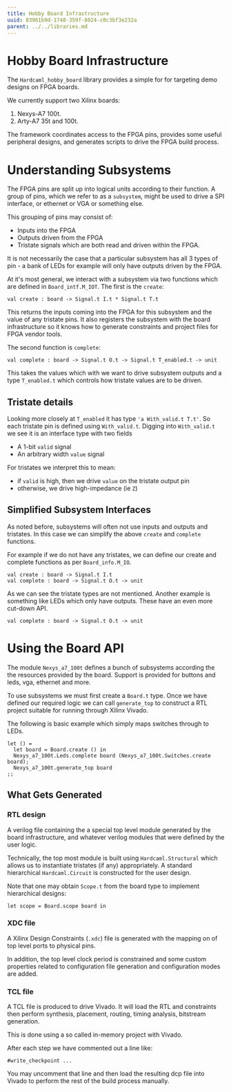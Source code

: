 ```yaml
---
title: Hobby Board Infrastructure
uuid: 83961b9d-1748-359f-8024-c0c3bf3e232a
parent: ../../libraries.md
---
```

# Hobby Board Infrastructure

The `Hardcaml_hobby_board` library provides a simple for for targeting demo designs on
FPGA boards.

We currently support two Xilinx boards:

1. Nexys-A7 100t.
2. Arty-A7 35t and 100t.

The framework coordinates access to the FPGA pins, provides some useful peripheral
designs, and generates scripts to drive the FPGA build process.

# Understanding Subsystems

The FPGA pins are split up into logical units according to their function. A group of pins, which we refer to as a `subsystem`, might be used to drive a SPI interface, or ethernet or VGA or something else.

This grouping of pins may consist of:

- Inputs into the FPGA
- Outputs driven from the FPGA
- Tristate signals which are both read and driven within the FPGA.

It is not necessarily the case that a particular subsystem has all 3 types of pin - a bank of
LEDs for example will only have outputs driven by the FPGA.

At it's most general, we interact with a subsystem via two functions which are defined in
`Board_intf.M_IOT`.  The first is the `create`:

```
val create : board -> Signal.t I.t * Signal.t T.t
```

This returns the inputs coming into the FPGA for this subsystem and the value of any
tristate pins. It also registers the subsystem with the board infrastructure so it knows
how to generate constraints and project files for FPGA vendor tools.

The second function is `complete`:

```
val complete : board -> Signal.t O.t -> Signal.t T_enabled.t -> unit
```

This takes the values which with we want to drive subsystem outputs and a type
`T_enabled.t` which controls how tristate values are to be driven.

## Tristate details

Looking more closely at `T_enabled` it has type `'a With_valid.t T.t'`. So each tristate
pin is defined using `With_valid.t`.  Digging into `With_valid.t` we see it is an interface type with two fields

- A 1-bit `valid` signal
- An arbitrary width `value` signal

For tristates we interpret this to mean:

- if `valid` is high, then we drive `value` on the tristate output pin
- otherwise, we drive high-impedance (ie `Z`)

## Simplified Subsystem Interfaces

As noted before, subsystems will often not use inputs and outputs and tristates. In this
case we can simplify the above `create` and `complete` functions.

For example if we do not have any tristates, we can define our create and complete
functions as per `Board_info.M_IO`.

```
val create : board -> Signal.t I.t
val complete : board -> Signal.t O.t -> unit
```

As we can see the tristate types are not mentioned. Another example is something like LEDs
which only have outputs. These have an even more cut-down API.

```
val complete : board -> Signal.t O.t -> unit
```

# Using the Board API

The module `Nexys_a7_100t` defines a bunch of subsystems according the the resources
provided by the board. Support is provided for buttons and leds, vga, ethernet and more.

To use subsystems we must first create a `Board.t` type. Once we have defined our required
logic we can call `generate_top` to construct a RTL project suitable for running through
Xilinx Vivado.

The following is basic example which simply maps switches through to LEDs.

```
let () =
  let board = Board.create () in
  Nexys_a7_100t.Leds.complete board (Nexys_a7_100t.Switches.create board);
  Nexys_a7_100t.generate_top board
;;
```

## What Gets Generated

### RTL design

A verilog file containing the a special top level module generated by the board
infrastructure, and whatever verilog modules that were defined by the user logic.

Technically, the top most module is built using `Hardcaml.Structural` which allows us to
instantiate tristates (if any) appropriately. A standard hierarchical `Hardcaml.Circuit`
is constructed for the user design.

Note that one may obtain `Scope.t` from the board type to implement hierarchical designs:

```
let scope = Board.scope board in
```

### XDC file

A Xilinx Design Constraints (`.xdc`) file is generated with the mapping on of top level
ports to physical pins.

In addition, the top level clock period is constrained and some custom properties related
to configuration file generation and configuration modes are added.

### TCL file

A TCL file is produced to drive Vivado. It will load the RTL and constraints then perform
synthesis, placement, routing, timing analysis, bitstream generation.

This is done using a so called in-memory project with Vivado.

After each step we have commented out a line like:

```
#write_checkpoint ...
```

You may uncomment that line and then load the resulting dcp file into Vivado to perform the
rest of the build process manually.
